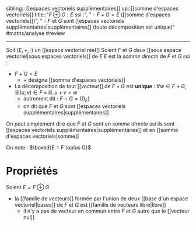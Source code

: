sibling:: [[espaces vectoriels supplémentaires]]
up::[[somme d'espaces vectoriels]]
title::"$F \oplus G : E$ ssi :", " - $F+G = E$ ([[somme d'espaces vectoriels]])", " - $F$ et $G$ sont [[espaces vectoriels supplémentaires|supplémentaires]] (toute décomposition est unique)"
#maths/analyse #review 

----
Soit $(E, +, \cdot)$ un [[espace vectoriel réel]]
Soient $F$ et $G$ deux [[sous espace vectoriel|sous espaces vectoriels]] de $E$
$E$ est la _somme directe_ de $F$ et $G$ ssi :
 - $F + G = E$
     - $+$ désigne [[somme d'espaces vectoriels]]
 - La décomposition de tout [[vecteur]] de $F+G$ est **unique** : $\forall w \in F+G, \exists!(u;v)\in F \times G, u+v = w$
     - autrement dit : $F \cap G = \{0_E\}$
     - on dit que $F$ et $G$ sont [[espaces vectoriels supplémentaires|supplémentaires]]

On peut simplement dire que $F$ et $G$ sont en _somme directe_ ssi ils sont [[espaces vectoriels supplémentaires|supplémentaires]] et en [[somme d'espaces vectoriels|somme]]

On note : $\boxed{E = F \oplus G}$



# Propriétés
Soient $E = F \oplus G$

 - la [[famille de vecteurs]] formée par l'union de deux [[base d'un espace vectoriel|bases]] de $F$ et $G$ est [[famille de vecteurs libre|libre]]
     - il n'y a pas de vecteur en commun entre $F$ et $G$ autre que le [[vecteur nul]]
